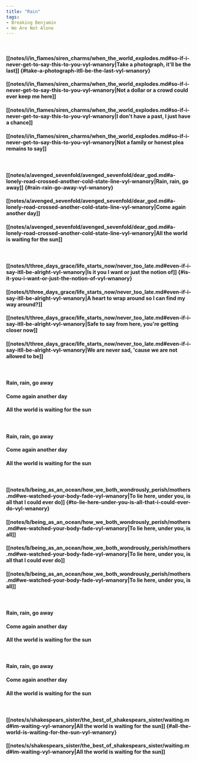 ```yaml
---
title: "Rain"
tags:
- Breaking Benjamin
- We Are Not Alone
---
```

&nbsp;
#### [[notes/i/in_flames/siren_charms/when_the_world_explodes.md#so-if-i-never-get-to-say-this-to-you-vyl-wnanory|Take a photograph, it'll be the last]] {#take-a-photograph-itll-be-the-last-vyl-wnanory}
#### [[notes/i/in_flames/siren_charms/when_the_world_explodes.md#so-if-i-never-get-to-say-this-to-you-vyl-wnanory|Not a dollar or a crowd could ever keep me here]]
#### [[notes/i/in_flames/siren_charms/when_the_world_explodes.md#so-if-i-never-get-to-say-this-to-you-vyl-wnanory|I don't have a past, I just have a chance]]
#### [[notes/i/in_flames/siren_charms/when_the_world_explodes.md#so-if-i-never-get-to-say-this-to-you-vyl-wnanory|Not a family or honest plea remains to say]]
&nbsp;
#### [[notes/a/avenged_sevenfold/avenged_sevenfold/dear_god.md#a-lonely-road-crossed-another-cold-state-line-vyl-wnanory|Rain, rain, go away]] {#rain-rain-go-away-vyl-wnanory}
#### [[notes/a/avenged_sevenfold/avenged_sevenfold/dear_god.md#a-lonely-road-crossed-another-cold-state-line-vyl-wnanory|Come again another day]]
#### [[notes/a/avenged_sevenfold/avenged_sevenfold/dear_god.md#a-lonely-road-crossed-another-cold-state-line-vyl-wnanory|All the world is waiting for the sun]]
&nbsp;
#### [[notes/t/three_days_grace/life_starts_now/never_too_late.md#even-if-i-say-itll-be-alright-vyl-wnanory|Is it you I want or just the notion of]] {#is-it-you-i-want-or-just-the-notion-of-vyl-wnanory}
#### [[notes/t/three_days_grace/life_starts_now/never_too_late.md#even-if-i-say-itll-be-alright-vyl-wnanory|A heart to wrap around so I can find my way around?]]
#### [[notes/t/three_days_grace/life_starts_now/never_too_late.md#even-if-i-say-itll-be-alright-vyl-wnanory|Safe to say from here, you're getting closer now]]
#### [[notes/t/three_days_grace/life_starts_now/never_too_late.md#even-if-i-say-itll-be-alright-vyl-wnanory|We are never sad, 'cause we are not allowed to be]]
&nbsp;
#### Rain, rain, go away
#### Come again another day
#### All the world is waiting for the sun
&nbsp;
#### Rain, rain, go away
#### Come again another day
#### All the world is waiting for the sun
&nbsp;
#### [[notes/b/being_as_an_ocean/how_we_both_wondrously_perish/mothers.md#we-watched-your-body-fade-vyl-wnanory|To lie here, under you, is all that I could ever do]] {#to-lie-here-under-you-is-all-that-i-could-ever-do-vyl-wnanory}
#### [[notes/b/being_as_an_ocean/how_we_both_wondrously_perish/mothers.md#we-watched-your-body-fade-vyl-wnanory|To lie here, under you, is all]]
#### [[notes/b/being_as_an_ocean/how_we_both_wondrously_perish/mothers.md#we-watched-your-body-fade-vyl-wnanory|To lie here, under you, is all that I could ever do]]
#### [[notes/b/being_as_an_ocean/how_we_both_wondrously_perish/mothers.md#we-watched-your-body-fade-vyl-wnanory|To lie here, under you, is all]]
&nbsp;
#### Rain, rain, go away
#### Come again another day
#### All the world is waiting for the sun
&nbsp;
#### Rain, rain, go away
#### Come again another day
#### All the world is waiting for the sun
&nbsp;
#### [[notes/s/shakespears_sister/the_best_of_shakespears_sister/waiting.md#im-waiting-vyl-wnanory|All the world is waiting for the sun]] {#all-the-world-is-waiting-for-the-sun-vyl-wnanory}
#### [[notes/s/shakespears_sister/the_best_of_shakespears_sister/waiting.md#im-waiting-vyl-wnanory|All the world is waiting for the sun]]
